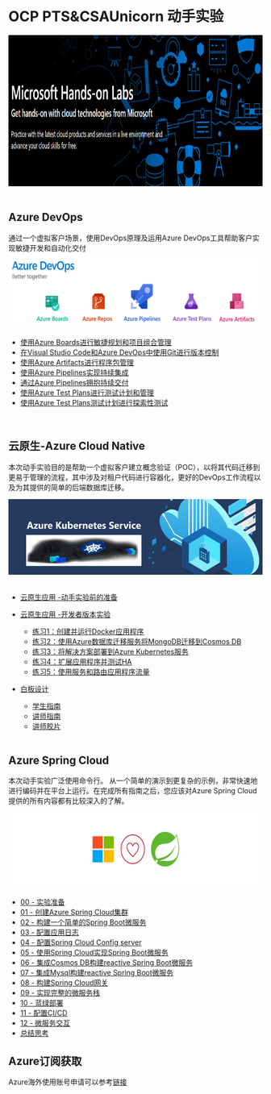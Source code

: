 


# OCP PTS&CSAUnicorn 动手实验

  <img width="2000" height="300" src="./images/Microsoft-Hands-On-Labs.png"/>  
&emsp;
&emsp;
&emsp;
&emsp;
&emsp;
&emsp;   

## Azure DevOps
通过一个虚拟客户场景，使用DevOps原理及运用Azure DevOps工具帮助客户实现敏捷开发和自动化交付
<img width="2000" height="150" src="./images/AzureDevOps.png"/>




- [使用Azure Boards进行敏捷规划和项目组合管理](/OCPPTSCSAHandsonLabs/azuredevopslabs/labs/azuredevops/agile/)
- [在Visual Studio Code和Azure DevOps中使用Git进行版本控制](/OCPPTSCSAHandsonLabs/azuredevopslabs/labs/azuredevops/git/)
- [使用Azure Artifacts进行程序包管理](/OCPPTSCSAHandsonLabs/azuredevopslabs/labs/azuredevops/packagemanagement/)
- [使用Azure Pipelines实现持续集成](/OCPPTSCSAHandsonLabs/azuredevopslabs/labs/azuredevops/continuousintegration/)
- [通过Azure Pipelines拥抱持续交付](/OCPPTSCSAHandsonLabs/azuredevopslabs/labs/azuredevops/yaml/)
- [使用Azure Test Plans进行测试计划和管理](/OCPPTSCSAHandsonLabs/azuredevopslabs/labs/azuredevops/testmanagement/)
- [使用Azure Test Plans测试计划进行探索性测试](/OCPPTSCSAHandsonLabs/azuredevopslabs/labs/azuredevops/exploratorytesting/)

&emsp;
&emsp;
&emsp;


## 云原生-Azure Cloud Native 
本次动手实验目的是帮助一个虚拟客户建立概念验证（POC），以将其代码迁移到更易于管理的流程，其中涉及对租户代码进行容器化，更好的DevOps工作流程以及为其提供的简单的后端数据库迁移。

<img width="2000" height="150" src="./images/AKS.png"/>
&emsp;
&emsp;

- [云原生应用 -动手实验前的准备](https://github.com/Azure/OCPCHINATECH/blob/master/OCPPTSCSAHandsonLabs/MCW-Cloud-native-applications/Hands-on%20lab/%E4%BA%91%E5%8E%9F%E7%94%9F%E5%BA%94%E7%94%A8%20-%E5%8A%A8%E6%89%8B%E5%AE%9E%E9%AA%8C%E5%89%8D%E7%9A%84%E5%87%86%E5%A4%87.md)
  

- [云原生应用 -开发者版本实验](https://github.com/Azure/OCPCHINATECH/tree/master/OCPPTSCSAHandsonLabs/MCW-Cloud-native-applications/Whiteboard%20design%20session)
  * <a href="https://github.com/Azure/OCPCHINATECH/blob/master/OCPPTSCSAHandsonLabs/MCW-Cloud-native-applications/Hands-on%20lab/%E4%BA%91%E5%8E%9F%E7%94%9F%E5%BA%94%E7%94%A8%20-%E5%BC%80%E5%8F%91%E8%80%85%E7%89%88%E6%9C%AC%E5%AE%9E%E9%AA%8C.md#exercise-1-create-and-run-a-docker-application">练习1：创建并运行Docker应用程序</a>
  * <a href="https://github.com/Azure/OCPCHINATECH/blob/master/OCPPTSCSAHandsonLabs/MCW-Cloud-native-applications/Hands-on%20lab/%E4%BA%91%E5%8E%9F%E7%94%9F%E5%BA%94%E7%94%A8%20-%E5%BC%80%E5%8F%91%E8%80%85%E7%89%88%E6%9C%AC%E5%AE%9E%E9%AA%8C.md#exercise-2-migrate-mongodb-to-cosmos-db-using-azure-database-migration-service">练习2：使用Azure数据库迁移服务将MongoDB迁移到Cosmos DB</a>
  * <a href="https://github.com/Azure/OCPCHINATECH/blob/master/OCPPTSCSAHandsonLabs/MCW-Cloud-native-applications/Hands-on%20lab/%E4%BA%91%E5%8E%9F%E7%94%9F%E5%BA%94%E7%94%A8%20-%E5%BC%80%E5%8F%91%E8%80%85%E7%89%88%E6%9C%AC%E5%AE%9E%E9%AA%8C.md#exercise-3-deploy-the-solution-to-azure-kubernetes-service">练习3：将解决方案部署到Azure Kubernetes服务</a>
  * <a href="https://github.com/Azure/OCPCHINATECH/blob/master/OCPPTSCSAHandsonLabs/MCW-Cloud-native-applications/Hands-on%20lab/%E4%BA%91%E5%8E%9F%E7%94%9F%E5%BA%94%E7%94%A8%20-%E5%BC%80%E5%8F%91%E8%80%85%E7%89%88%E6%9C%AC%E5%AE%9E%E9%AA%8C.md#exercise-4-scale-the-application-and-test-ha">练习4：扩展应用程序并测试HA</a>
  * <a href="https://github.com/Azure/OCPCHINATECH/blob/master/OCPPTSCSAHandsonLabs/MCW-Cloud-native-applications/Hands-on%20lab/%E4%BA%91%E5%8E%9F%E7%94%9F%E5%BA%94%E7%94%A8%20-%E5%BC%80%E5%8F%91%E8%80%85%E7%89%88%E6%9C%AC%E5%AE%9E%E9%AA%8C.md#exercise-5-working-with-services-and-routing-application-traffic">练习5：使用服务和路由应用程序流量</a>
    
- [白板设计](https://github.com/Azure/OCPCHINATECH/tree/master/OCPPTSCSAHandsonLabs/MCW-Cloud-native-applications/Whiteboard%20design%20session)
  * [学生指南](https://github.com/Azure/OCPCHINATECH/blob/master/OCPPTSCSAHandsonLabs/MCW-Cloud-native-applications/Whiteboard%20design%20session/%E7%99%BD%E6%9D%BF%E8%AE%BE%E8%AE%A1%E5%AD%A6%E7%94%9F%E6%8C%87%E5%8D%97.md)
  * [讲师指南](https://github.com/Azure/OCPCHINATECH/blob/master/OCPPTSCSAHandsonLabs/MCW-Cloud-native-applications/Whiteboard%20design%20session/%E7%99%BD%E6%9D%BF%E8%AE%BE%E8%AE%A1%E8%AE%B2%E5%B8%88%E6%8C%87%E5%8D%97.md)	
  * [讲师胶片](https://github.com/Azure/OCPCHINATECH/blob/master/OCPPTSCSAHandsonLabs/MCW-Cloud-native-applications/Whiteboard%20design%20session/%E7%99%BD%E6%9D%BF%E8%AE%BE%E8%AE%A1%E8%AE%B2%E5%B8%88presentation.pptx)	
&emsp;
&emsp;
&emsp;

## Azure Spring Cloud
本次动手实验广泛使用命令行。 从一个简单的演示到更复杂的示例，非常快速地进行编码并在平台上运行。在完成所有指南之后，您应该对Azure Spring Cloud提供的所有内容都有比较深入的了解。

<img width="2000" height="150" src="./images/AzureSpringCloud.png"/>

- [00 - 实验准备](azure-spring-cloud-training/00-setup-your-environment/README.md)
- [01 - 创建Azure Spring Cloud集群](azure-spring-cloud-training/01-create-an-azure-spring-cloud-instance/README.md)
- [02 - 构建一个简单的Spring Boot微服务](azure-spring-cloud-training/02-build-a-simple-spring-boot-microservice/README.md)
- [03 - 配置应用日志](azure-spring-cloud-training/03-configure-monitoring/README.md)
- [04 - 配置Spring Cloud Config server](azure-spring-cloud-training/04-configure-a-spring-cloud-config-server/README.md)
- [05 - 使用Spring Cloud实现Spring Boot微服务](azure-spring-cloud-training/05-build-a-spring-boot-microservice-using-spring-cloud-features/README.md)
- [06 - 集成Cosmos DB构建reactive Spring Boot微服务 ](azure-spring-cloud-training/06-build-a-reactive-spring-boot-microservice-using-cosmosdb/README.md)
- [07 - 集成Mysql构建reactive Spring Boot微服务](azure-spring-cloud-training/07-build-a-spring-boot-microservice-using-mysql/README.md)
- [08 - 构建Spring Cloud网关](azure-spring-cloud-training/08-build-a-spring-cloud-gateway/README.md)
- [09 - 实现完整的微服务栈](azure-spring-cloud-training/09-putting-it-all-together-a-complete-microservice-stack/README.md)
- [10 - 蓝绿部署](azure-spring-cloud-training/10-blue-green-deployment/README.md)
- [11 - 配置CI/CD](azure-spring-cloud-training/11-configure-ci-cd/README.md)
- [12 - 微服务交互](azure-spring-cloud-training/12-making-microservices-talk-to-each-other/README.md)
- [总结思考](99-conclusion/README.md)



   
## Azure订阅获取

Azure海外使用账号申请可以参考[链接](http://www.cnblogs.com/meowmeow/p/7773226.html?from=groupmessage&isappinstalled=0)
